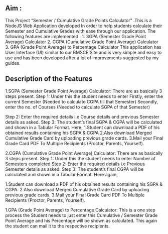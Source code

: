 <h2>Aim : </h2>
This Project “Semester / Cumulative Grade Points Calculator” .This is a NodeJS Web Application developed In order to help students calculate their Semester and Cumulative Grades with ease through our application.
The following features are implemented :
1.	SGPA (Semester Grade Point Average) Calculator
2.	CGPA (Cumulative Grade Point Average) Calculator
3.	GPA (Grade Point Average) to Percentage Calculator
This application has User Interface (UI) similar to our BMSCE Site and is very simple and easy to use and has been developed after a lot of improvements suggested by my guides.

<h2>Description of the Features</h2>
1.SGPA (Semester Grade Point Average) Calculator:
There are as basically 3 steps present. 
Step 1:
Under this the student needs to enter 
Firstly, enter the current Semester (Needed to calculate CGPA till that Semester)
Secondly, enter the no. of Courses (Needed to calculate SGPA of that Semester)

Step 2:
Enter the required details i.e Course details and previous Semester details as asked.
Step 3:
The student’s final SGPA & CGPA will be calculated and shown in a Tabular Format.
Here, 
1.Student can download a PDF of his obtained results containing his SGPA & CGPA
2.Also download Merged Cumulative Grade Card by uploading previous grade cards.
3.Mail your Final Grade Card PDF To Multiple Recipients (Proctor, Parents, Yourself).

2.CGPA (Cumulative Grade Point Average) Calculator:
There are as basically 3 steps present. 
Step 1:
Under this the student needs to enter Number of Semesters completed
Step 2:
Enter the required details i.e Previous Semester details as asked.
Step 3:
The student’s final CGPA will be calculated and shown in a Tabular Format.
Here again,

1.Student can download a PDF of his obtained results containing his SGPA & CGPA.
2.Also download Merged Cumulative Grade Card by uploading previous grade cards.
3.Mail your Final Grade Card PDF To Multiple Recipients (Proctor, Parents, Yourself).

1.GPA (Grade Point Average) to Percentage Calculator:
This is a one step process the Student needs to just enter this Cumulative / Semester Grade Point Average and his Percentage will be shown as calculated. This again the student can mail it to the respective recipients.
